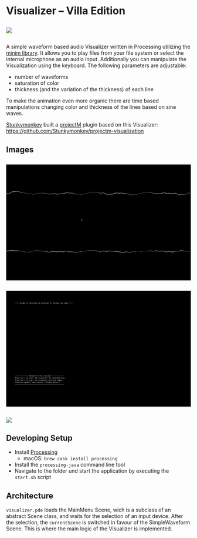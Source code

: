 # Visualizer – Villa Edition
<img src="images/demo_03.gif" style="margin: 2em auto; display: block;">

A simple waveform based audio Visualizer written in Processing utilizing the <a href="http://code.compartmental.net/tools/minim/">minim library</a>. It allows you to play files from your file system or select the internal microphone as an audio input. Additionally you can manipulate the Visualization using the keyboard. The following parameters are adjustable:
* number of waveforms
* saturation of color
* thickness (and the variation of the thickness) of each line

To make the animation even more organic there are time based manipulations changing color and thickness of the lines based on sine waves.

<a href="https://github.com/Stunkymonkey">Stunkymonkey</a> built a <a href="http://projectm.sourceforge.net">projectM</a> plugin based on this Visualizer:
<a href="https://github.com/Stunkymonkey/projectm-visualization">https://github.com/Stunkymonkey/projectm-visualization</a>

## Images
<img src="images/demo_01.gif" style="margin: 2em auto; display: block;">

<img src="images/menu.png" style="margin: 2em auto; display: block;">

<img src="images/demo_02.gif" style="margin: 2em auto; display: block;">

## Developing Setup
* Install <a href="http://processing.org">Processing</a>
	* macOS: `brew cask install processing`
* Install the `processing-java` command line tool
* Navigate to the folder und start the application by executing the `start.sh` script

## Architecture
`visualizer.pde` loads the MainMenu Scene, wich is a subclass of an abstract Scene class, and waits for the selection of an input device. After the selection, the `currentScene` is switched in favour of the SimpleWaveform Scene. This is where the main logic of the Visualizer is implemented.